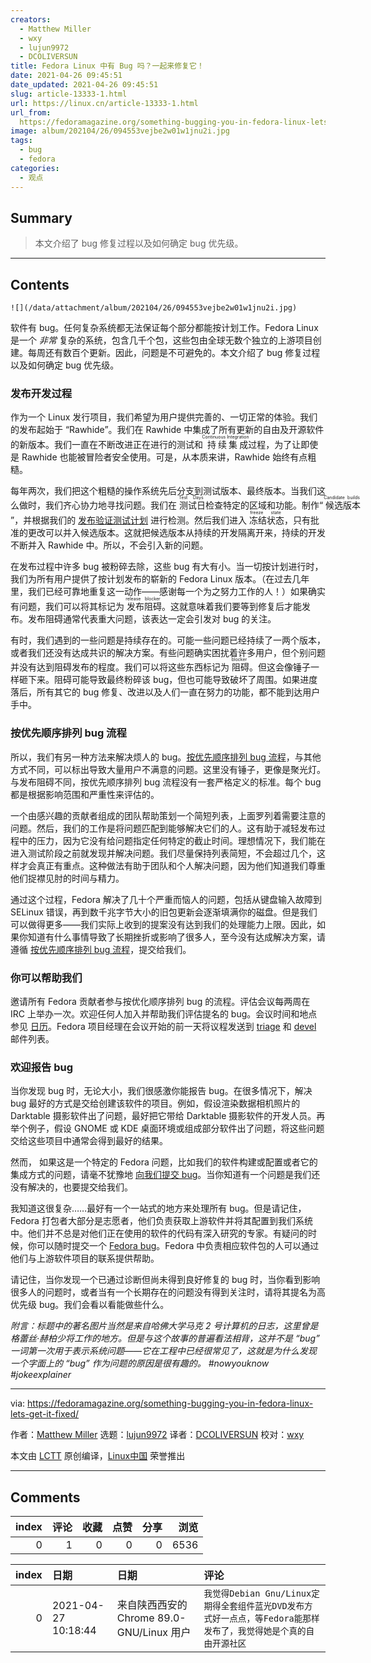 ```yaml
---
creators:
  - Matthew Miller
  - wxy
  - lujun9972
  - DCOLIVERSUN
title: Fedora Linux 中有 Bug 吗？一起来修复它！
date: 2021-04-26 09:45:51
date_updated: 2021-04-26 09:45:51
slug: article-13333-1.html
url: https://linux.cn/article-13333-1.html
url_from: 
  https://fedoramagazine.org/something-bugging-you-in-fedora-linux-lets-get-it-fixed/
image: album/202104/26/094553vejbe2w01w1jnu2i.jpg
tags:
  - bug
  - fedora
categories:
  - 观点
---
```


## Summary

> 本文介绍了 bug 修复过程以及如何确定 bug 优先级。

***

<!-- more -->

## Contents

`![](/data/attachment/album/202104/26/094553vejbe2w01w1jnu2i.jpg)`

软件有 bug。任何复杂系统都无法保证每个部分都能按计划工作。Fedora Linux 是一个 *非常* 复杂的系统，包含几千个包，这些包由全球无数个独立的上游项目创建。每周还有数百个更新。因此，问题是不可避免的。本文介绍了 bug 修复过程以及如何确定 bug 优先级。

### 发布开发过程

作为一个 Linux 发行项目，我们希望为用户提供完善的、一切正常的体验。我们的发布起始于 “Rawhide”。我们在 Rawhide 中集成了所有更新的自由及开源软件的新版本。我们一直在不断改进正在进行的测试和<ruby> 持续集成 <rt>  Continuous Integration </rt></ruby>过程，为了让即使是 Rawhide 也能被冒险者安全使用。可是，从本质来讲，Rawhide 始终有点粗糙。

每年两次，我们把这个粗糙的操作系统先后分支到测试版本、最终版本。当我们这么做时，我们齐心协力地寻找问题。我们在<ruby> 测试日 <rt>  Test Days </rt></ruby>检查特定的区域和功能。制作“<ruby> 候选版本 <rt>  Candidate builds </rt></ruby>”，并根据我们的 [发布验证测试计划](https://fedoraproject.org/wiki/QA:Release_validation_test_plan) 进行检测。然后我们进入<ruby> 冻结状态 <rt>  freeze state </rt></ruby>，只有批准的更改可以并入候选版本。这就把候选版本从持续的开发隔离开来，持续的开发不断并入 Rawhide 中。所以，不会引入新的问题。

在发布过程中许多 bug 被粉碎去除，这些 bug 有大有小。当一切按计划进行时，我们为所有用户提供了按计划发布的崭新的 Fedora Linux 版本。（在过去几年里，我们已经可靠地重复这一动作——感谢每一个为之努力工作的人！）如果确实有问题，我们可以将其标记为<ruby> 发布阻碍 <rt>  release blocker </rt></ruby>。这就意味着我们要等到修复后才能发布。发布阻碍通常代表重大问题，该表达一定会引发对 bug 的关注。

有时，我们遇到的一些问题是持续存在的。可能一些问题已经持续了一两个版本，或者我们还没有达成共识的解决方案。有些问题确实困扰着许多用户，但个别问题并没有达到阻碍发布的程度。我们可以将这些东西标记为<ruby> 阻碍 <rt>  blocker </rt></ruby>。但这会像锤子一样砸下来。阻碍可能导致最终粉碎该 bug，但也可能导致破坏了周围。如果进度落后，所有其它的 bug 修复、改进以及人们一直在努力的功能，都不能到达用户手中。

### 按优先顺序排列 bug 流程

所以，我们有另一种方法来解决烦人的 bug。[按优先顺序排列 bug 流程](https://docs.fedoraproject.org/en-US/program_management/prioritized_bugs/)，与其他方式不同，可以标出导致大量用户不满意的问题。这里没有锤子，更像是聚光灯。与发布阻碍不同，按优先顺序排列 bug 流程没有一套严格定义的标准。每个 bug 都是根据影响范围和严重性来评估的。

一个由感兴趣的贡献者组成的团队帮助策划一个简短列表，上面罗列着需要注意的问题。然后，我们的工作是将问题匹配到能够解决它们的人。这有助于减轻发布过程中的压力，因为它没有给问题指定任何特定的截止时间。理想情况下，我们能在进入测试阶段之前就发现并解决问题。我们尽量保持列表简短，不会超过几个，这样才会真正有重点。这种做法有助于团队和个人解决问题，因为他们知道我们尊重他们捉襟见肘的时间与精力。

通过这个过程，Fedora 解决了几十个严重而恼人的问题，包括从键盘输入故障到 SELinux 错误，再到数千兆字节大小的旧包更新会逐渐填满你的磁盘。但是我们可以做得更多——我们实际上收到的提案没有达到我们的处理能力上限。因此，如果你知道有什么事情导致了长期挫折或影响了很多人，至今没有达成解决方案，请遵循 [按优先顺序排列 bug 流程](https://docs.fedoraproject.org/en-US/program_management/prioritized_bugs/)，提交给我们。

### 你可以帮助我们

邀请所有 Fedora 贡献者参与按优化顺序排列 bug 的流程。评估会议每两周在 IRC 上举办一次。欢迎任何人加入并帮助我们评估提名的 bug。会议时间和地点参见 [日历](https://calendar.fedoraproject.org/base/)。Fedora 项目经理在会议开始的前一天将议程发送到 [triage](https://lists.fedoraproject.org/archives/list/triage%40lists.fedoraproject.org/) 和 [devel](https://lists.fedoraproject.org/archives/list/devel%40lists.fedoraproject.org/) 邮件列表。

### 欢迎报告 bug

当你发现 bug 时，无论大小，我们很感激你能报告 bug。在很多情况下，解决 bug 最好的方式是交给创建该软件的项目。例如，假设渲染数据相机照片的 Darktable 摄影软件出了问题，最好把它带给 Darktable 摄影软件的开发人员。再举个例子，假设 GNOME 或 KDE 桌面环境或组成部分软件出了问题，将这些问题交给这些项目中通常会得到最好的结果。

然而， 如果这是一个特定的 Fedora 问题，比如我们的软件构建或配置或者它的集成方式的问题，请毫不犹豫地 [向我们提交 bug](https://docs.fedoraproject.org/en-US/quick-docs/howto-file-a-bug/)。当你知道有一个问题是我们还没有解决的，也要提交给我们。

我知道这很复杂……最好有一个一站式的地方来处理所有 bug。但是请记住，Fedora 打包者大部分是志愿者，他们负责获取上游软件并将其配置到我们系统中。他们并不总是对他们正在使用的软件的代码有深入研究的专家。有疑问的时候，你可以随时提交一个 [Fedora bug](https://docs.fedoraproject.org/en-US/quick-docs/howto-file-a-bug/)。Fedora 中负责相应软件包的人可以通过他们与上游软件项目的联系提供帮助。

请记住，当你发现一个已通过诊断但尚未得到良好修复的 bug 时，当你看到影响很多人的问题时，或者当有一个长期存在的问题没有得到关注时，请将其提名为高优先级 bug。我们会看以看能做些什么。

*附言：标题中的著名图片当然是来自哈佛大学马克 2 号计算机的日志，这里曾是格蕾丝·赫柏少将工作的地方。但是与这个故事的普遍看法相背，这并不是 “bug” 一词第一次用于表示系统问题——它在工程中已经很常见了，这就是为什么发现一个字面上的 “bug” 作为问题的原因是很有趣的。 #nowyouknow #jokeexplainer*

---

via: <https://fedoramagazine.org/something-bugging-you-in-fedora-linux-lets-get-it-fixed/>

作者：[Matthew Miller](https://fedoramagazine.org/author/mattdm/) 选题：[lujun9972](https://github.com/lujun9972) 译者：[DCOLIVERSUN](https://github.com/DCOLIVERSUN) 校对：[wxy](https://github.com/wxy)

本文由 [LCTT](https://github.com/LCTT/TranslateProject) 原创编译，[Linux中国](https://linux.cn/) 荣誉推出

***

## Comments


|   index |   评论 |   收藏 |   点赞 |   分享 |   浏览 |
|--------:|-------:|-------:|-------:|-------:|-------:|
|       0 |      1 |      0 |      0 |      0 |   6536 |

|   index | 日期                | 日期                                      | 评论                                                                                                              |
|--------:|:--------------------|:------------------------------------------|:------------------------------------------------------------------------------------------------------------------|
|       0 | 2021-04-27 10:18:44 | 来自陕西西安的 Chrome 89.0-GNU/Linux 用户 | `我觉得Debian Gnu/Linux定期得全套组件蓝光DVD发布方式好一点点，等Fedora能那样发布了，我觉得她是个真的自由开源社区` |
